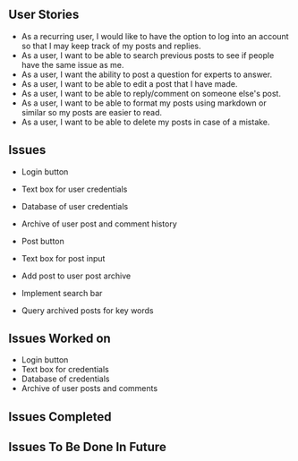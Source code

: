 ## User  Stories
- As a recurring user, I would like to have the option to log into an account so that I may keep track of my posts and replies.
- As a user, I want to be able to search previous posts to see if people have the same issue as me.
- As a user, I want the ability to post a question for experts to answer.
- As a user, I want to be able to edit a post that I have made.
- As a user, I want to be able to reply/comment on someone else's post.
- As a user, I want to be able to format my posts using markdown or similar so my posts are easier to read.
- As a user, I want to be able to delete my posts in case of a mistake.

## Issues
- Login button
- Text box for user credentials
- Database of user credentials
- Archive of user post and comment history

- Post button
- Text box for post input
- Add post to user post archive

- Implement search bar
- Query archived posts for key words

## Issues Worked on
- Login button
- Text box for credentials
- Database of credentials
- Archive of user posts and comments

## Issues Completed


## Issues To Be Done In Future
